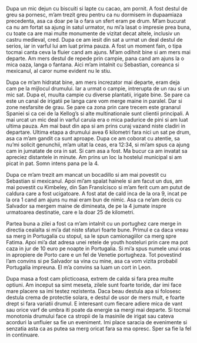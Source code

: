 Dupa un mic dejun cu biscuiti si lapte cu cacao, am pornit. A fost destul de greu sa pornesc, m’am trezit greu pentru ca nu dormisem in dupaamiaza precedenta, asa ca doar pe la o fara un sfert eram pe drum. M’am bucurat ca nu am fortat sa ajung in satul urmator, nu mi’a lasat o impresie prea buna, cu toate ca are mai multe monumente de vizitat decat altele, inclusiv un castru medieval, cred. Dupa ce am iesit din sat a urmat un deal destul de serios, iar in varful lui am luat prima pauza. A fost un moment fain, o tipa tocmai canta ceva la fluier cand am ajuns. M’am odihnit bine si am mers mai departe. Am mers destul de repede prin campie, pana cand am ajuns la o mica oaza, langa o fantana. Aici m’am intalnit cu Sebastian, coreanca si mexicanul, al caror nume evident nu le stiu.

Dupa ce m’am hidratat bine, am mers increzator mai departe, eram deja cam pe la mijlocul drumului. Iar a urmat o campie, intrerupta de un rau si un mic sat. Dupa el, muulta campie cu diverse plantatii, irigate bine. Se pare ca este un canal de irigatii pe langa care vom merge maine in paralel. Dar si zone nesfarsite de grau. Se pare ca zona prin care trecem este granarul Spaniei si ca cei de la Kellog’s si alte multinationale sunt clientii principali. A mai urcat un mic deal in varful caruia era o mica padurice de pini si am luat ultima pauza. Am mai baut din apa si am prins curaj vazand niste cladiri in departare. Ultima etapa a drumului avea 6 kilometri fara nici un sat pe drum, asa ca m’am gandit ca sunt aproape. Dupa ce am coborat cu atentie, sa nu’mi solicit genunchii, m’am uitat la ceas, era 12:34, si mi’am spus ca ajung cam in jumatate de ora in sat. Si cam asa a fost. Ma bucur ca am invatat sa apreciez distantele in minute. Am prins un loc la hostelul municipal si am picat in pat. Somn intens pana pe la 4.

Dupa ce m’am trezit am mancat un bocadillo si am mai povestit cu Sebastian si mexicanul. Apoi mi’am spalat hainele si am facut un dus, am mai povestit cu Kimbeley, din San Franslcisco si m’am ferit cum am putut de caldura care a fost ucigatoare. A fost atat de cald inca de la ora 9, incat pe la ora 1 cand am ajuns nu mai eram bun de nimic. Asa ca ne’am decis cu Salvador sa mergem maine de dimineata, de pe la 4 jumate inspre urmatoarea destinatie, care e la doar 25 de kilometri.

Partea buna a zilei a fost ca m’am intalnit cu un portughez care merge in directia cealalta si mi’a dat niste sfaturi foarte bune. Primul e ca daca vreau sa merg in Portugalia cu stopul, sa le spun camionagiilor ca merg spre Fatima. Apoi mi’a dat adresa unei retele de youth hosteluri prin care ma pot caza in jur de 10 euro pe noapte in Portugalia. Si mi’a spus numele unui oras in apropiere de Porto care e un fel de Venetie portugheza. Tot povestind l’am convins si pe Salvador sa vina cu mine, asa ca vom vizita probabil Portugalia impreuna. El m’a convins sa luam un cort in Leon.

Dupa masa a fost cam plicticoasa, extrem de calda si fara prea multe optiuni. Am inceput sa simt meseta, zilele sunt foarte toride, dar imi face mare placere sa imi testez rezistenta. Daca beau destula apa si folosesc destula crema de protectie solara, e destul de usor de mers mult, e foarte drept si fara variatii drumul. E interesant cum fiecare adiere mica de vant sau orice varf de umbra iti poate da energie sa mergi mai departe. Si tocmai monotonia drumului face ca stropii de la masinile de irigat sau cateva acorduri la unfluier sa fie un eveniment. Imi place saracia de evenimente si senzatia asta ca as putea sa merg oricat fara sa ma opresc. Sper sa fie la fel in continuare.